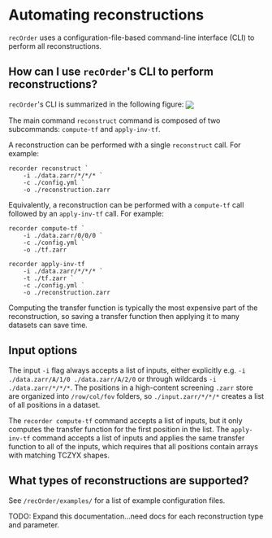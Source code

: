 # Automating reconstructions

`recOrder` uses a configuration-file-based command-line interface (CLI) to perform all reconstructions.

## How can I use `recOrder`'s CLI to perform reconstructions?
`recOrder`'s CLI is summarized in the following figure:
<img src="./images/cli_structure.png" align="center">

The main command `reconstruct` command is composed of two subcommands: `compute-tf` and `apply-inv-tf`. 

A reconstruction can be performed with a single `reconstruct` call. For example:
```
recorder reconstruct `
    -i ./data.zarr/*/*/* `
    -c ./config.yml `
    -o ./reconstruction.zarr
```
Equivalently, a reconstruction can be performed with a `compute-tf` call followed by an `apply-inv-tf` call. For example:
```
recorder compute-tf `
    -i ./data.zarr/0/0/0 `
    -c ./config.yml `
    -o ./tf.zarr

recorder apply-inv-tf 
    -i ./data.zarr/*/*/* `
    -t ./tf.zarr `
    -c ./config.yml `
    -o ./reconstruction.zarr
```
Computing the transfer function is typically the most expensive part of the reconstruction, so saving a transfer function then applying it to many datasets can save time. 

## Input options

The input `-i` flag always accepts a list of inputs, either explicitly e.g. `-i ./data.zarr/A/1/0 ./data.zarr/A/2/0` or through wildcards `-i ./data.zarr/*/*/*`. The positions in a high-content screening `.zarr` store are organized into `/row/col/fov` folders, so `./input.zarr/*/*/*` creates a list of all positions in a dataset. 

The `recorder compute-tf` command accepts a list of inputs, but it only computes the transfer function for the first position in the list. The `apply-inv-tf` command accepts a list of inputs and applies the same transfer function to all of the inputs, which requires that all positions contain arrays with matching TCZYX shapes.

## What types of reconstructions are supported?
See `/recOrder/examples/` for a list of example configuration files. 

TODO: Expand this documentation...need docs for each reconstruction type and parameter.
